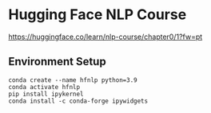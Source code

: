 # Hugging Face NLP Course

https://huggingface.co/learn/nlp-course/chapter0/1?fw=pt

## Environment Setup

```
conda create --name hfnlp python=3.9
conda activate hfnlp
pip install ipykernel
conda install -c conda-forge ipywidgets
```
